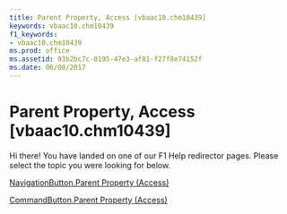 ```yaml
---
title: Parent Property, Access [vbaac10.chm10439]
keywords: vbaac10.chm10439
f1_keywords:
- vbaac10.chm10439
ms.prod: office
ms.assetid: 93b2bc7c-8195-47e3-af81-f27f8e74152f
ms.date: 06/08/2017
---
```



# Parent Property, Access [vbaac10.chm10439]

Hi there! You have landed on one of our F1 Help redirector pages. Please select the topic you were looking for below.

[NavigationButton.Parent Property (Access)](http://msdn.microsoft.com/library/381975a0-db89-1888-2c55-002157881db0%28Office.15%29.aspx)

[CommandButton.Parent Property (Access)](http://msdn.microsoft.com/library/288169cc-0934-43b0-a7b4-18445844519b%28Office.15%29.aspx)


